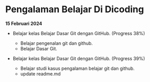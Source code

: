 # Pengalaman Belajar Di Dicoding

**15 Februari 2024**<br>
- Belajar kelas Belajar Dasar Git dengan GitHub. (Progress 38%)
  * Belajar pengenalan git dan github.
  * Belajar Dasar Git.

- Belajar kelas Belajar Dasar Git dengan GitHub. (Progress 39%)
  * Belajar studi kasus pengalaman belajar git dan github.
  * update readme.md
